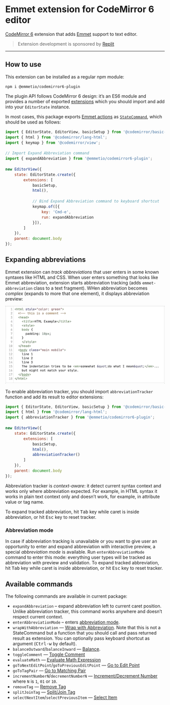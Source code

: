 # Emmet extension for CodeMirror 6 editor

[CodeMirror 6](http://codemirror.net/next/) extension that adds [Emmet](https://emmet.io) support to text editor.

> Extension development is sponsored by [Replit](https://replit.com)
---

## How to use

This extension can be installed as a regular npm module:

```
npm i @emmetio/codemirror6-plugin
```

The plugin API follows CodeMirror 6 design: it’s an ES6 module and provides a number of exported [extensions](https://codemirror.net/6/docs/guide/#extending-codemirror) which you should import and add into your `EditorState` instance.

In most cases, this package exports [Emmet actions](https://docs.emmet.io/actions/) as [`StateCommand`](https://codemirror.net/6/docs/ref/#state.StateCommand), which should be used as follows:

```js
import { EditorState, EditorView, basicSetup } from '@codemirror/basic-setup';
import { html } from '@codemirror/lang-html';
import { keymap } from '@codemirror/view';

// Import Expand Abbreviation command
import { expandAbbreviation } from '@emmetio/codemirror6-plugin';

new EditorView({
    state: EditorState.create({
        extensions: [
            basicSetup,
            html(),

            // Bind Expand Abbreviation command to keyboard shortcut
            keymap.of([{
                key: 'Cmd-e',
                run: expandAbbreviation
            }]),
        ]
    }),
    parent: document.body
});
```

## Expanding abbreviations

Emmet extension can _track abbreviations_ that user enters in some known syntaxes like HTML and CSS. When user enters something that looks like Emmet abbreviation, extension starts abbreviation tracking (adds `emmet-abbreviation` class to a text fragment). WHen abbreviation becomes _complex_ (expands to more that one element), it displays abbreviation preview:

![Emmet abbreviation example](./example/emmet-expand.gif)

To enable abbreviation tracker, you should import `abbreviationTracker` function and add its result to editor extensions:

```js
import { EditorState, EditorView, basicSetup } from '@codemirror/basic-setup';
import { html } from '@codemirror/lang-html';
import { abbreviationTracker } from '@emmetio/codemirror6-plugin';

new EditorView({
    state: EditorState.create({
        extensions: [
            basicSetup,
            html(),
            abbreviationTracker()
        ]
    }),
    parent: document.body
});
```

Abbreviation tracker is _context-aware_: it detect current syntax context and works only where abbreviation expected. For example, in HTML syntax it works in plain text context only and doesn’t work, for example, in attribute value or tag name.

To expand tracked abbreviation, hit <kbd>Tab</kbd> key while caret is inside abbreviation, or hit <kbd>Esc</kbd> key to reset tracker.

### Abbreviation mode

In case if abbreviation tracking is unavailable or you want to give user an opportunity to enter and expand abbreviation with interactive preview, a special _abbreviation mode_ is available. Run `enterAbbreviationMode` command to enter this mode: everything user types will be tracked as abbreviation with preview and validation. To expand tracked abbreviation, hit <kbd>Tab</kbd> key while caret is inside abbreviation, or hit <kbd>Esc</kbd> key to reset tracker.

## Available commands

The following commands are available in current package:

* `expandAbbreviation` – expand abbreviation left to current caret position. Unlike abbreviation tracker, this command works anywhere and doesn’t respect current context.
* `enterAbbreviationMode` – enters [abbreviation mode](#abbreviation_mode).
* `wrapWithAbbreviation` — [Wrap with Abbreviation](https://docs.emmet.io/actions/wrap-with-abbreviation/). Note that this is not a StateCommand but a function that you should call and pass returned result as extension. You can optionally pass keyboard shortcut as argument (<kbd>Ctrl-w</kbd> by default).
* `balanceOutward`/`balanceInward` — [Balance](https://docs.emmet.io/actions/match-pair/).
* `toggleComment` — [Toggle Comment](https://docs.emmet.io/actions/toggle-comment/)
* `evaluateMath` — [Evaluate Math Expression](https://docs.emmet.io/actions/evaluate-math/)
* `goToNextEditPoint`/`goToPreviousEditPoint` — [Go to Edit Point](https://docs.emmet.io/actions/go-to-edit-point/)
* `goToTagPair` — [Go to Matching Pair](https://docs.emmet.io/actions/go-to-pair/)
* `incrementNumberN`/`decrementNumberN` — [Increment/Decrement Number](https://docs.emmet.io/actions/inc-dec-number/) where `N` is `1`, `01` or `10`.
* `removeTag` — [Remove Tag](https://docs.emmet.io/actions/remove-tag/)
* `splitJoinTag` — [Split/Join Tag](https://docs.emmet.io/actions/split-join-tag/)
* `selectNextItem`/`selectPreviousItem` — [Select Item](https://docs.emmet.io/actions/select-item/)

